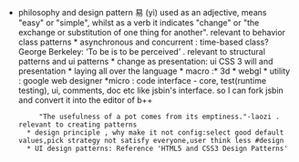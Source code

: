 * philosophy and design pattern
            易 (yì) used as an adjective, means "easy" or "simple", whilst as a verb it indicates "change" or "the exchange or substitution of one thing for another". relevant to behavior class patterns
	          * asynchronous and concurrent : time-based class?
            George Berkeley: ‘To be is to be perceived’  . relevant to structural patterns and ui patterns
                  * change as presentation: ui CSS 3 will and presentation
	          * laying all over the language
	              	* macro :* 3d
            	            * webgl
		              	* utility : google web designer
	                *micro : code interface - core, test(runtime testing), ui, comments, doc etc like jsbin's interface. so I can fork jsbin and convert it into the editor of b++

           "The usefulness of a pot comes from its emptiness."-laozi . relevant to creating patterns
        * design principle , why make it not config:select good default values,pick strategy not satisfy everyone,user think less #design
        * UI design patterns: Reference 'HTML5 and CSS3 Design Patterns'